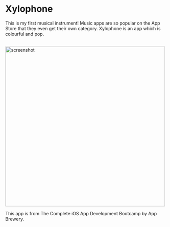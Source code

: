 # Xylophone

This is my first musical instrument! Music apps are so popular on the App Store that they even get their own category. Xylophone is an app which is colourful and pop.

<br />

<img height="500" alt="screenshot" src="https://user-images.githubusercontent.com/39920490/79591626-c0f70f80-8113-11ea-8c9e-e2b3ccbff61c.png">

<br />

This app is from The Complete iOS App Development Bootcamp by App Brewery.